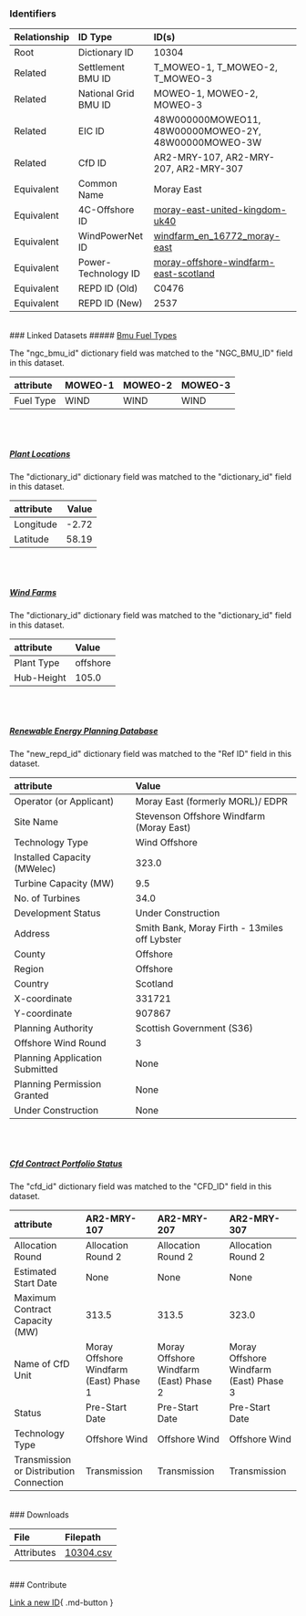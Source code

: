 ### Identifiers

| Relationship   | ID Type              | ID(s)                                                                                                                     |
|:---------------|:---------------------|:--------------------------------------------------------------------------------------------------------------------------|
| Root           | Dictionary ID        | 10304                                                                                                                     |
| Related        | Settlement BMU ID    | T_MOWEO-1, T_MOWEO-2, T_MOWEO-3                                                                                           |
| Related        | National Grid BMU ID | MOWEO-1, MOWEO-2, MOWEO-3                                                                                                 |
| Related        | EIC ID               | 48W000000MOWEO11, 48W00000MOWEO-2Y, 48W00000MOWEO-3W                                                                      |
| Related        | CfD ID               | AR2-MRY-107, AR2-MRY-207, AR2-MRY-307                                                                                     |
| Equivalent     | Common Name          | Moray East                                                                                                                |
| Equivalent     | 4C-Offshore ID       | [moray-east-united-kingdom-uk40](https://www.4coffshore.com/windfarms/united-kingdom/moray-east-united-kingdom-uk40.html) |
| Equivalent     | WindPowerNet ID      | [windfarm_en_16772_moray-east](https://www.thewindpower.net/windfarm_en_16772_moray-east.php)                             |
| Equivalent     | Power-Technology ID  | [moray-offshore-windfarm-east-scotland](https://www.power-technology.com/projects/moray-offshore-windfarm-east-scotland)  |
| Equivalent     | REPD ID (Old)        | C0476                                                                                                                     |
| Equivalent     | REPD ID (New)        | 2537                                                                                                                      |

<br>
### Linked Datasets
##### <a href="https://osuked.github.io/Power-Station-Dictionary/datasets/bmu-fuel-types">Bmu Fuel Types</a>



The "ngc_bmu_id" dictionary field was matched to the "NGC_BMU_ID" field in this dataset.

| attribute   | MOWEO-1   | MOWEO-2   | MOWEO-3   |
|:------------|:----------|:----------|:----------|
| Fuel Type   | WIND      | WIND      | WIND      |

<br><br>
##### <a href="https://osuked.github.io/Power-Station-Dictionary/datasets/plant-locations">Plant Locations</a>



The "dictionary_id" dictionary field was matched to the "dictionary_id" field in this dataset.

| attribute   |   Value |
|:------------|--------:|
| Longitude   |   -2.72 |
| Latitude    |   58.19 |

<br><br>
##### <a href="https://osuked.github.io/Power-Station-Dictionary/datasets/wind-farms">Wind Farms</a>



The "dictionary_id" dictionary field was matched to the "dictionary_id" field in this dataset.

| attribute   | Value    |
|:------------|:---------|
| Plant Type  | offshore |
| Hub-Height  | 105.0    |

<br><br>
##### <a href="https://osuked.github.io/Power-Station-Dictionary/datasets/renewable-energy-planning-database">Renewable Energy Planning Database</a>



The "new_repd_id" dictionary field was matched to the "Ref ID" field in this dataset.

| attribute                      | Value                                         |
|:-------------------------------|:----------------------------------------------|
| Operator (or Applicant)        | Moray East (formerly MORL)/ EDPR              |
| Site Name                      | Stevenson Offshore Windfarm (Moray East)      |
| Technology Type                | Wind Offshore                                 |
| Installed Capacity (MWelec)    | 323.0                                         |
| Turbine Capacity (MW)          | 9.5                                           |
| No. of Turbines                | 34.0                                          |
| Development Status             | Under Construction                            |
| Address                        | Smith Bank, Moray Firth - 13miles off Lybster |
| County                         | Offshore                                      |
| Region                         | Offshore                                      |
| Country                        | Scotland                                      |
| X-coordinate                   | 331721                                        |
| Y-coordinate                   | 907867                                        |
| Planning Authority             | Scottish Government (S36)                     |
| Offshore Wind Round            | 3                                             |
| Planning Application Submitted | None                                          |
| Planning Permission Granted    | None                                          |
| Under Construction             | None                                          |

<br><br>
##### <a href="https://osuked.github.io/Power-Station-Dictionary/datasets/cfd-contract-portfolio-status">Cfd Contract Portfolio Status</a>



The "cfd_id" dictionary field was matched to the "CFD_ID" field in this dataset.

| attribute                               | AR2-MRY-107                            | AR2-MRY-207                            | AR2-MRY-307                            |
|:----------------------------------------|:---------------------------------------|:---------------------------------------|:---------------------------------------|
| Allocation Round                        | Allocation Round 2                     | Allocation Round 2                     | Allocation Round 2                     |
| Estimated Start Date                    | None                                   | None                                   | None                                   |
| Maximum Contract Capacity (MW)          | 313.5                                  | 313.5                                  | 323.0                                  |
| Name of CfD Unit                        | Moray Offshore Windfarm (East) Phase 1 | Moray Offshore Windfarm (East) Phase 2 | Moray Offshore Windfarm (East) Phase 3 |
| Status                                  | Pre-Start Date                         | Pre-Start Date                         | Pre-Start Date                         |
| Technology Type                         | Offshore Wind                          | Offshore Wind                          | Offshore Wind                          |
| Transmission or Distribution Connection | Transmission                           | Transmission                           | Transmission                           |


<br>
### Downloads


| File       | Filepath                                                                              |
|:-----------|:--------------------------------------------------------------------------------------|
| Attributes | [10304.csv](https://osuked.github.io/Power-Station-Dictionary/object_attrs/10304.csv) |


<br>
### Contribute

[Link a new ID](https://docs.google.com/forms/d/e/1FAIpQLSc5jRsQ7NgiLLXbwo9PUdwTQyuqbRwThltG56-o6NVSe7E_nw/viewform?usp=pp_url&entry.251912331=10304){ .md-button }